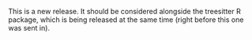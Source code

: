 This is a new release. It should be considered alongside the treesitter R package, which is being released at the same time (right before this one was sent in).
